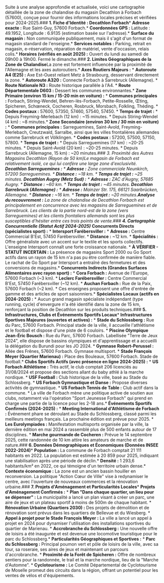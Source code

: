 Suite à une analyse approfondie et actualisée, voici une cartographie détaillée de la zone de chalandise du magasin Decathlon à Forbach (57600), conçue pour fournir des informations locales précises et vérifiées pour 2024-2025.### **1. Fiche d'Identité : Decathlon Forbach***   **Adresse exacte :** Rue Saint-Guy, 57600 Forbach.*   **Coordonnées GPS :** Latitude : 49.1952, Longitude : 6.9135 (estimation basée sur l'adresse).*   **Surface du magasin :** Non communiquée publiquement, mais il s'agit d'un format de magasin standard de l'enseigne.*   **Services notables :** Parking, retrait en magasin, e-réservation, réparation de matériel, vente d'occasion, relais colis.*   **Horaires (vérifiés en août 2025) :** Ouvert du lundi au samedi de 09h00 à 19h00. Fermé le dimanche.### **2. Limites Géographiques de la Zone de Chalandise**La zone est fortement influencée par la proximité de l'Allemagne et les axes autoroutiers.*   **Axes Routiers Majeurs :**    *   **Autoroute A4 (E25) :** Axe Est-Ouest reliant Metz à Strasbourg, desservant directement la zone.    *   **Autoroute A320 :** Connecte Forbach à Sarrebruck (Allemagne).    *   **Route Nationale N3 :** Route historique parallèle à l'A4.    *   **Route Départementale D603 :** Dessert les communes environnantes.*   **Zone Primaire (environ 15 km / 15-20 min en voiture) :**    *   **Communes principales :** Forbach, Stiring-Wendel, Behren-lès-Forbach, Petite-Rosselle, Œting, Spicheren, Schœneck, Cocheren, Rosbruck, Morsbach, Folkling, Théding.    *   **Codes postaux :** 57600, 57350, 57460, 57540, 57450.    *   **Temps de trajet :**        *   Depuis Freyming-Merlebach (12 km) : ~15 minutes.        *   Depuis Stiring-Wendel (4 km) : ~8 minutes.*   **Zone Secondaire (environ 30 km / 30 min en voiture) :**    *   **Communes principales :** Sarreguemines, Saint-Avold, Freyming-Merlebach, Creutzwald, Sarralbe, ainsi que les villes frontalières allemandes comme Sarrebruck et Völklingen.    *   **Codes postaux :** 57200, 57500, 57150, 57800.    *   **Temps de trajet :**        *   Depuis Sarreguemines (17 km) : ~20-25 minutes.        *   Depuis Saint-Avold (20 km) : ~20-25 minutes.        *   Depuis Sarrebruck (Allemagne, 15 km) : ~20 minutes.### **3. Proximité des Autres Magasins Decathlon (Rayon de 50 km)**Le magasin de Forbach est relativement isolé, ce qui lui confère une large zone d'exclusivité.*   **Decathlon Sarreguemines :**    *   **Adresse :** Zone commerciale Neunkirch, 57200 Sarreguemines.    *   **Distance :** ~18 km.    *   **Temps de trajet :** ~25 minutes.*   **Decathlon Augny (Metz Sud) :**    *   **Adresse :** ZAC d'Augny, 57685 Augny.    *   **Distance :** ~60 km.    *   **Temps de trajet :** ~45 minutes.*   **Decathlon Sarrebruck (Allemagne) :**    *   **Adresse :** Mainzer Str. 175, 66121 Saarbrücken, Allemagne.    *   **Distance :** ~16 km.    *   **Temps de trajet :** ~20 minutes.**Analyse du recouvrement :** La zone de chalandise de Decathlon Forbach est principalement en concurrence avec les magasins de Sarreguemines et de Sarrebruck. Les clients de la partie nord-est de la zone (vers Sarreguemines) et les clients frontaliers allemands sont les plus susceptibles d'hésiter entre ces trois points de vente.### **4. Cartographie Concurrentielle (Statut Actif 2024-2025)***   **Concurrents Directs (spécialistes sport) :**    *   **Intersport Farébersviller :**        *   **Adresse :** Centre Commercial B'Est, 57450 Farébersviller.        *   **Distance :** ~12 km.        *   **Spécialités :** Offre généraliste avec un accent sur le textile et les sports collectifs. L'enseigne Intersport connaît une forte croissance nationale.    *   **À VÉRIFIER - STATUT INCERTAIN :** La présence de magasins Sport 2000 ou Go Sport actifs dans un rayon de 15 km n'a pas pu être confirmée de manière fiable. Le rachat de Go Sport par Intersport a entraîné des fermetures et des conversions de magasins.*   **Concurrents Indirects (Grandes Surfaces Alimentaires avec rayon sport) :**    *   **Cora Forbach :** Avenue de l'Europe, 57600 Forbach (~3 km).    *   **Leclerc Farébersviller :** Centre Commercial B'Est, 57450 Farébersviller (~12 km).    *   **Auchan Forbach :** Rue de la Paix, 57600 Forbach (~2 km).    *   Ces enseignes proposent une offre d'entrée de gamme et des articles de sport saisonniers.*   **Spécialistes Locaux (actifs en 2024-2025) :**    *   Aucun grand magasin spécialiste indépendant (type running, cycle) d'envergure n'a été identifié dans la zone de 15 km, renforçant la position de Decathlon sur les produits techniques.### **5. Infrastructures, Clubs et Événements Sportifs Locaux***   **Infrastructures Sportives Majeures (ouvertes et actives) :**    *   **Stade du Schlossberg :** Rue du Parc, 57600 Forbach. Principal stade de la ville, il accueille l'athlétisme et le football et dispose d'une piste de 6 couloirs.    *   **Piscine Olympique Jean-Éric Bousch :** Rue du Parc, 57600 Forbach. Labellisée "Terre de Jeux 2024", elle dispose de bassins olympiques et d'apprentissage et a accueilli la délégation du Burundi pour les JO 2024.    *   **Gymnase Robert-Perussel :** Allée des Frênes, 57600 Forbach. Gymnase multisport.    *   **Stade François Meyer (Quartier Marienau) :** Place des Bouleaux, 57600 Forbach. Stade de football.*   **Clubs Sportifs Actifs (avec présence en ligne 2024-2025) :**    *   **US Forbach Athlétisme :** Très actif, le club comptait 206 licenciés au 31/08/2024 et propose des sections allant du baby athlé à la marche nordique.    *   **USF Football :** Club historique de la ville, basé au Stade du Schlossberg.    *   **US Forbach Gymnastique et Danse :** Propose diverses activités de gymnastique.    *   **US Forbach Tennis de Table :** Club actif dans la commune.    *   La ville de Forbach mène une politique active de soutien aux clubs, notamment via l'opération "Sport Jeunesse Forbach" qui prend en charge une partie de la licence pour les 2-18 ans.*   **Événements Sportifs Confirmés (2024-2025) :**    *   **Meeting International d'Athlétisme de Forbach :** Événement phare se déroulant au Stade du Schlossberg, classé parmi les meilleurs meetings français. La prochaine édition est prévue pour 2025.    *   **Les Eurolympiades :** Manifestation multisports organisée par la ville, la dernière édition en mai 2024 a rassemblé plus de 500 enfants autour de 17 disciplines.    *   **Marche gourmande de Cocheren :** Prévue le 14 septembre 2025, cette randonnée de 10 km attire les amateurs de marche et de nature.### **6. Données Démographiques et Économiques (Données INSEE 2022-2024)***   **Population :** La commune de Forbach comptait 21 111 habitants en 2022. La population est estimée à 20 859 pour 2025, indiquant une stabilisation après une période de déclin.*   **Densité :** 1 293,6 habitants/km² en 2022, ce qui témoigne d'un territoire urbain dense.*   **Contexte économique :** La zone est un ancien bassin houiller en reconversion. La politique "Action Cœur de Ville" vise à redynamiser le centre, avec l'ouverture de nouveaux commerces et la rénovation urbaine.### **7. Projets d'Aménagement et Particularités Locales***   **Projets d'Aménagement Confirmés :**    *   **Plan "Dans chaque quartier, un lieu pour se dépenser" :** La municipalité a lancé un plan visant à créer un parc, une aire de jeux et un plateau sportif à moins de 500m de chaque habitant.    *   **Rénovation Urbaine (Quartiers 2030) :** Des projets de démolition et de rénovation sont prévus dans les quartiers de Bellevue et du Wiesberg.    *   **Appel à projet pour le Stade François Meyer :** La ville a lancé un appel à projet en 2024 pour dynamiser l'utilisation des installations sportives du quartier de Marienau.    *   **Accrobranche du Schlossberg :** Une nouvelle offre de loisirs a été inaugurée et est devenue une locomotive touristique pour le parc du Schlossberg.*   **Particularités Géographiques et Sportives :**    *   **Parc du Schlossberg :** Principal poumon vert et pôle de loisirs de la ville, avec sa tour, sa roseraie, ses aires de jeux et maintenant un parcours d'accrobranche.    *   **Proximité de la Forêt de Spicheren :** Offre de nombreux sentiers pour la randonnée, le trail et la marche nordique, lieu de la "Marche d'Automne".    *   **Cyclotourisme :** Le Comité Départemental de Cyclotourisme de Moselle promeut des circuits dans la région, offrant un potentiel pour les ventes de vélos et d'équipements.

